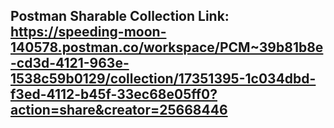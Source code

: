 ## Postman Sharable Collection Link: https://speeding-moon-140578.postman.co/workspace/PCM~39b81b8e-cd3d-4121-963e-1538c59b0129/collection/17351395-1c034dbd-f3ed-4112-b45f-33ec68e05ff0?action=share&creator=25668446
